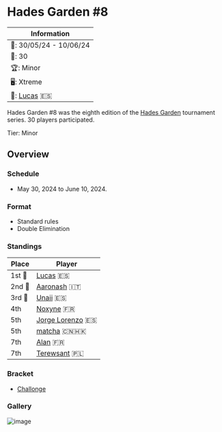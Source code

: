 # Hades Garden #8

|Information|
|-|
|:calendar:: 30/05/24 - 10/06/24|
|:busts_in_silhouette:: 30|
|:trophy:: Minor|
|:desktop_computer:: Xtreme|
|:1st_place_medal:: [Lucas](../../players/spanish/lucas.md) :es:|

Hades Garden #8 was the eighth edition of the [Hades Garden](hgmain.md) tournament series.
30 players participated.

Tier: Minor

## Overview

### Schedule
- May 30, 2024 to June 10, 2024.

### Format
- Standard rules
- Double Elimination

### Standings

|Place|Player|
|-|-|
|1st :1st_place_medal:|[Lucas](../../players/spanish/lucas.md) :es:|
|2nd :2nd_place_medal:|[Aaronash](../../players/italian/aaron.md) :it:|
|3rd :3rd_place_medal:|[Unaii](../../players/spanish/unaii.md) :es:|
|4th|[Noxyne](../../players/french/noxyne.md) :fr:|
|5th|[Jorge Lorenzo](../../players/spanish/jorge.md) :es:|
|5th|[matcha](../../players/chinese/matcha.md) :cn::hong_kong:|
|7th|[Alan](../../players/french/alan.md) :fr:|
|7th|[Terewsant](../../players/polish/terewsant.md) :poland:|

### Bracket
- [Challonge](https://challonge.com/f3vprnix)

### Gallery

![image](https://github.com/user-attachments/assets/31ce584c-51bf-4fb4-a828-9af54891656f)

